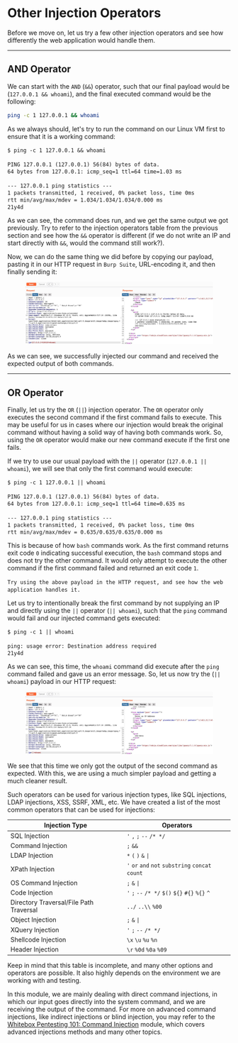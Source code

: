 # Other Injection Operators

Before we move on, let us try a few other injection operators and see how differently the web application would handle them.

***

## AND Operator

We can start with the `AND` (`&&`) operator, such that our final payload would be (`127.0.0.1 && whoami`), and the final executed command would be the following:

```bash
ping -c 1 127.0.0.1 && whoami
```

As we always should, let's try to run the command on our Linux VM first to ensure that it is a working command:

```shell-session
$ ping -c 1 127.0.0.1 && whoami

PING 127.0.0.1 (127.0.0.1) 56(84) bytes of data.
64 bytes from 127.0.0.1: icmp_seq=1 ttl=64 time=1.03 ms

--- 127.0.0.1 ping statistics ---
1 packets transmitted, 1 received, 0% packet loss, time 0ms
rtt min/avg/max/mdev = 1.034/1.034/1.034/0.000 ms
21y4d
```

As we can see, the command does run, and we get the same output we got previously. Try to refer to the injection operators table from the previous section and see how the `&&` operator is different (if we do not write an IP and start directly with `&&`, would the command still work?).

Now, we can do the same thing we did before by copying our payload, pasting it in our HTTP request in `Burp Suite`, URL-encoding it, and then finally sending it:

<figure><img src="../../../../.gitbook/assets/image (4) (1) (1) (1) (1) (1) (1) (1) (1) (1) (1) (1) (1) (1) (1) (1).png" alt=""><figcaption></figcaption></figure>

As we can see, we successfully injected our command and received the expected output of both commands.

***

## OR Operator

Finally, let us try the `OR` (`||`) injection operator. The `OR` operator only executes the second command if the first command fails to execute. This may be useful for us in cases where our injection would break the original command without having a solid way of having both commands work. So, using the `OR` operator would make our new command execute if the first one fails.

If we try to use our usual payload with the `||` operator (`127.0.0.1 || whoami`), we will see that only the first command would execute:

```shell-session
$ ping -c 1 127.0.0.1 || whoami

PING 127.0.0.1 (127.0.0.1) 56(84) bytes of data.
64 bytes from 127.0.0.1: icmp_seq=1 ttl=64 time=0.635 ms

--- 127.0.0.1 ping statistics ---
1 packets transmitted, 1 received, 0% packet loss, time 0ms
rtt min/avg/max/mdev = 0.635/0.635/0.635/0.000 ms
```

This is because of how `bash` commands work. As the first command returns exit code `0` indicating successful execution, the `bash` command stops and does not try the other command. It would only attempt to execute the other command if the first command failed and returned an exit code `1`.

`Try using the above payload in the HTTP request, and see how the web application handles it.`

Let us try to intentionally break the first command by not supplying an IP and directly using the `||` operator (`|| whoami`), such that the `ping` command would fail and our injected command gets executed:

```shell-session
$ ping -c 1 || whoami

ping: usage error: Destination address required
21y4d
```

As we can see, this time, the `whoami` command did execute after the `ping` command failed and gave us an error message. So, let us now try the (`|| whoami`) payload in our HTTP request:

<figure><img src="../../../../.gitbook/assets/image (5) (1) (1) (1) (1) (1) (1) (1) (1) (1) (1).png" alt=""><figcaption></figcaption></figure>

We see that this time we only got the output of the second command as expected. With this, we are using a much simpler payload and getting a much cleaner result.

Such operators can be used for various injection types, like SQL injections, LDAP injections, XSS, SSRF, XML, etc. We have created a list of the most common operators that can be used for injections:

| **Injection Type**                      | **Operators**                                     |
| --------------------------------------- | ------------------------------------------------- |
| SQL Injection                           | `'` `,` `;` `--` `/* */`                          |
| Command Injection                       | `;` `&&`                                          |
| LDAP Injection                          | `*` `(` `)` `&` `\|`                              |
| XPath Injection                         | `'` `or` `and` `not` `substring` `concat` `count` |
| OS Command Injection                    | `;` `&` `\|`                                      |
| Code Injection                          | `'` `;` `--` `/* */` `$()` `${}` `#{}` `%{}` `^`  |
| Directory Traversal/File Path Traversal | `../` `..\\` `%00`                                |
| Object Injection                        | `;` `&` `\|`                                      |
| XQuery Injection                        | `'` `;` `--` `/* */`                              |
| Shellcode Injection                     | `\x` `\u` `%u` `%n`                               |
| Header Injection                        |  `\r`  `%0d` `%0a` `%09`                          |

Keep in mind that this table is incomplete, and many other options and operators are possible. It also highly depends on the environment we are working with and testing.

In this module, we are mainly dealing with direct command injections, in which our input goes directly into the system command, and we are receiving the output of the command. For more on advanced command injections, like indirect injections or blind injection, you may refer to the [Whitebox Pentesting 101: Command Injection](https://academy.hackthebox.com/course/preview/whitebox-pentesting-101-command-injection) module, which covers advanced injections methods and many other topics.
